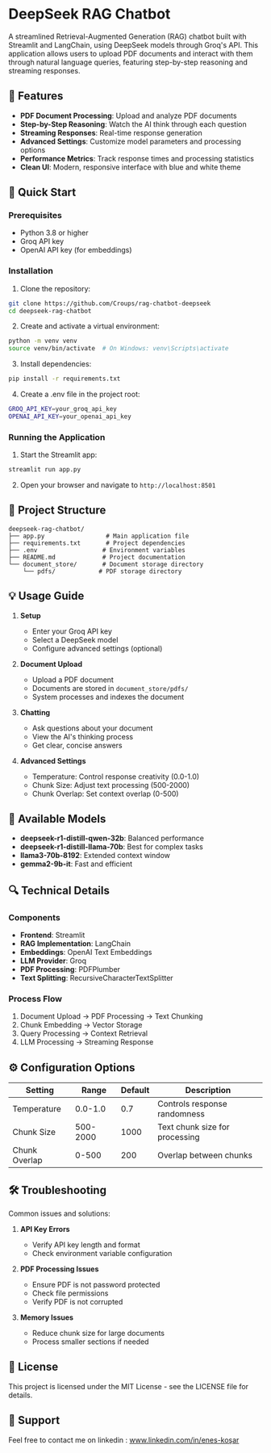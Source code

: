 # DeepSeek RAG Chatbot

A streamlined Retrieval-Augmented Generation (RAG) chatbot built with Streamlit and LangChain, using DeepSeek models through Groq's API. This application allows users to upload PDF documents and interact with them through natural language queries, featuring step-by-step reasoning and streaming responses.

## 🌟 Features

- **PDF Document Processing**: Upload and analyze PDF documents
- **Step-by-Step Reasoning**: Watch the AI think through each question
- **Streaming Responses**: Real-time response generation
- **Advanced Settings**: Customize model parameters and processing options
- **Performance Metrics**: Track response times and processing statistics
- **Clean UI**: Modern, responsive interface with blue and white theme

## 🚀 Quick Start

### Prerequisites

- Python 3.8 or higher
- Groq API key
- OpenAI API key (for embeddings)

### Installation

1. Clone the repository:
```bash
git clone https://github.com/Croups/rag-chatbot-deepseek
cd deepseek-rag-chatbot
```

2. Create and activate a virtual environment:
```bash
python -m venv venv
source venv/bin/activate  # On Windows: venv\Scripts\activate
```

3. Install dependencies:
```bash
pip install -r requirements.txt
```

4. Create a .env file in the project root:
```bash
GROQ_API_KEY=your_groq_api_key
OPENAI_API_KEY=your_openai_api_key
```

### Running the Application

1. Start the Streamlit app:
```bash
streamlit run app.py
```

2. Open your browser and navigate to `http://localhost:8501`

## 📁 Project Structure

```
deepseek-rag-chatbot/
├── app.py                 # Main application file
├── requirements.txt       # Project dependencies
├── .env                  # Environment variables
├── README.md             # Project documentation
└── document_store/       # Document storage directory
    └── pdfs/            # PDF storage directory
```

## 💡 Usage Guide

1. **Setup**
   - Enter your Groq API key
   - Select a DeepSeek model
   - Configure advanced settings (optional)

2. **Document Upload**
   - Upload a PDF document
   - Documents are stored in `document_store/pdfs/`
   - System processes and indexes the document

3. **Chatting**
   - Ask questions about your document
   - View the AI's thinking process
   - Get clear, concise answers

4. **Advanced Settings**
   - Temperature: Control response creativity (0.0-1.0)
   - Chunk Size: Adjust text processing (500-2000)
   - Chunk Overlap: Set context overlap (0-500)

## 🔧 Available Models

- **deepseek-r1-distill-qwen-32b**: Balanced performance
- **deepseek-r1-distill-llama-70b**: Best for complex tasks
- **llama3-70b-8192**: Extended context window
- **gemma2-9b-it**: Fast and efficient

## 🔍 Technical Details

### Components

- **Frontend**: Streamlit
- **RAG Implementation**: LangChain
- **Embeddings**: OpenAI Text Embeddings
- **LLM Provider**: Groq
- **PDF Processing**: PDFPlumber
- **Text Splitting**: RecursiveCharacterTextSplitter

### Process Flow

1. Document Upload → PDF Processing → Text Chunking
2. Chunk Embedding → Vector Storage
3. Query Processing → Context Retrieval
4. LLM Processing → Streaming Response

## ⚙️ Configuration Options

| Setting | Range | Default | Description |
|---------|-------|---------|-------------|
| Temperature | 0.0-1.0 | 0.7 | Controls response randomness |
| Chunk Size | 500-2000 | 1000 | Text chunk size for processing |
| Chunk Overlap | 0-500 | 200 | Overlap between chunks |

## 🛠️ Troubleshooting

Common issues and solutions:

1. **API Key Errors**
   - Verify API key length and format
   - Check environment variable configuration

2. **PDF Processing Issues**
   - Ensure PDF is not password protected
   - Check file permissions
   - Verify PDF is not corrupted

3. **Memory Issues**
   - Reduce chunk size for large documents
   - Process smaller sections if needed

## 📄 License

This project is licensed under the MIT License - see the LICENSE file for details.

## 👥 Support

Feel free to contact me on linkedin : www.linkedin.com/in/enes-koşar

